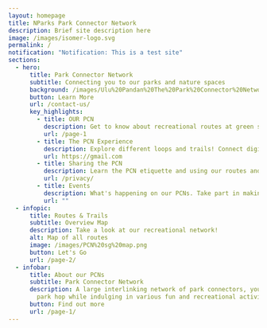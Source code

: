 ```yaml
---
layout: homepage
title: NParks Park Connector Network
description: Brief site description here
image: /images/isomer-logo.svg
permalink: /
notification: "Notification: This is a test site"
sections:
  - hero:
      title: Park Connector Network
      subtitle: Connecting you to our parks and nature spaces
      background: /images/Ulu%20Pandan%20The%20Park%20Connector%20Network%20Brings%20People%20Together.jpeg
      button: Learn More
      url: /contact-us/
      key_highlights:
        - title: OUR PCN
          description: Get to know about recreational routes at green spaces in Singapore
          url: /page-1
        - title: The PCN Experience
          description: Explore different loops and trails! Connect digitally via our app
          url: https://gmail.com
        - title: Sharing the PCN
          description: Learn the PCN etiquette and using our routes and trails safely
          url: /privacy/
        - title: Events
          description: What's happening on our PCNs. Take part in making it better!
          url: ""
  - infopic:
      title: Routes & Trails
      subtitle: Overview Map
      description: Take a look at our recreational network!
      alt: Map of all routes
      image: /images/PCN%20sg%20map.png
      button: Let's Go
      url: /page-2/
  - infobar:
      title: About our PCNs
      subtitle: Park Connector Network
      description: A large interlinking network of park connectors, you can easily
        park hop while indulging in various fun and recreational activities.
      button: Find out more
      url: /page-1/
---
```


